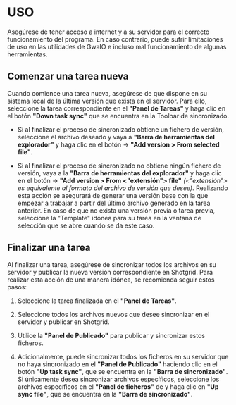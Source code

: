# USO

Asegúrese de tener acceso a internet y a su servidor para el correcto funcionamiento del programa. En caso contrario, puede sufrir limitaciones de uso en las utilidades de GwaIO e incluso mal funcionamiento de algunas herramientas. 

## Comenzar una tarea nueva 

Cuando comience una tarea nueva, asegúrese de que dispone en su sistema local de la última versión que exista en el servidor. Para ello, seleccione la tarea correspondiente en el **"Panel de Tareas"** y haga clic en el botón **"Down task sync"** que se encuentra en la Toolbar de sincronizado.  

* Si al finalizar el proceso de sincronizado obtiene un fichero de versión, seleccione el archivo deseado y vaya a **"Barra de herramientas del explorador"** y haga clic en el botón -> **"Add version > From selected file"**. 

* Si al finalizar el proceso de sincronizado no obtiene ningún fichero de versión, vaya a la **"Barra de herramientas del explorador"** y haga clic en el botón -> **"Add version > From <"extensión"> file"** *(<"extensión"> es equivalente al formato del archivo de versión que desee)*. Realizando esta acción se asegurará de generar una versión base con la que empezar a trabajar a partir del último archivo generado en la tarea anterior. En caso de que no exista una versión previa o tarea previa, seleccione la "Template" idónea para su tarea en la ventana de selección que se abre cuando se da este caso. 

## Finalizar una tarea 

Al finalizar una tarea, asegúrese de sincronizar todos los archivos en su servidor y publicar la nueva versión correspondiente en Shotgrid. Para realizar esta acción de una manera idónea, se recomienda seguir estos pasos: 

1. Seleccione la tarea finalizada en el **"Panel de Tareas"**. 

2. Seleccione todos los archivos nuevos que desee sincronizar en el servidor y publicar en Shotgrid. 

3. Utilice la **"Panel de Publicado"** para publicar y sincronizar estos ficheros. 

4. Adicionalmente, puede sincronizar todos los ficheros en su servidor que no haya sincronizado en el **"Panel de Publicado"** haciendo clic en el botón **"Up task sync"**, que se encuentra en la **"Barra de sincronizado"**. Si únicamente desea sincronizar archivos específicos, seleccione los archivos específicos en el **"Panel de ficheros"** de y haga clic en **"Up sync file"**, que se encuentra en la **"Barra de sincronizado"**. 